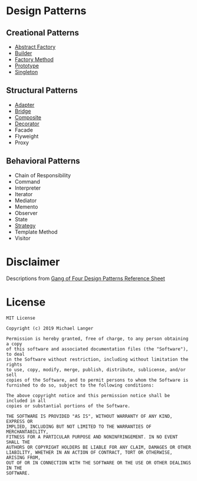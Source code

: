 # Design Patterns

## Creational Patterns
* [Abstract Factory](src/AbstractFactory.kt)
* [Builder](src/Builder.kt)
* [Factory Method](src/FactoryMethod.kt)
* [Prototype](src/Prototype.kt)
* [Singleton](src/Singleton.kt)

## Structural Patterns
* [Adapter](src/Adapter.kt)
* [Bridge](src/Bridge.kt)
* [Composite](src/Composite.kt)
* [Decorator](src/Decorator.kt)
* Facade
* Flyweight
* Proxy

## Behavioral Patterns
* Chain of Responsibility
* Command
* Interpreter
* Iterator
* Mediator
* Memento
* Observer
* State
* [Strategy](src/Strategy.kt)
* Template Method
* Visitor

# Disclaimer
Descriptions from [Gang of Four Design Patterns Reference Sheet](http://www.blackwasp.co.uk/GangOfFour.aspx)

# License
```
MIT License

Copyright (c) 2019 Michael Langer

Permission is hereby granted, free of charge, to any person obtaining a copy
of this software and associated documentation files (the "Software"), to deal
in the Software without restriction, including without limitation the rights
to use, copy, modify, merge, publish, distribute, sublicense, and/or sell
copies of the Software, and to permit persons to whom the Software is
furnished to do so, subject to the following conditions:

The above copyright notice and this permission notice shall be included in all
copies or substantial portions of the Software.

THE SOFTWARE IS PROVIDED "AS IS", WITHOUT WARRANTY OF ANY KIND, EXPRESS OR
IMPLIED, INCLUDING BUT NOT LIMITED TO THE WARRANTIES OF MERCHANTABILITY,
FITNESS FOR A PARTICULAR PURPOSE AND NONINFRINGEMENT. IN NO EVENT SHALL THE
AUTHORS OR COPYRIGHT HOLDERS BE LIABLE FOR ANY CLAIM, DAMAGES OR OTHER
LIABILITY, WHETHER IN AN ACTION OF CONTRACT, TORT OR OTHERWISE, ARISING FROM,
OUT OF OR IN CONNECTION WITH THE SOFTWARE OR THE USE OR OTHER DEALINGS IN THE
SOFTWARE.
```

